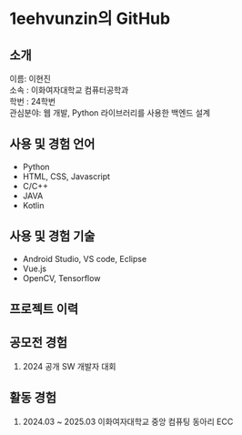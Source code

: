 # 1eehvunzin의 GitHub

## 소개
이름: 이현진<br>
소속 : 이화여자대학교 컴퓨터공학과<br>
학번 : 24학번<br>
관심분야: 웹 개발, Python 라이브러리를 사용한 백엔드 설계<br>

## 사용 및 경험 언어
+ Python
+ HTML, CSS, Javascript
+ C/C++
+ JAVA
+ Kotlin

## 사용 및 경험 기술
+ Android Studio, VS code, Eclipse
+ Vue.js
+ OpenCV, Tensorflow

## 프로젝트 이력
### 

## 공모전 경험
1. 2024 공개 SW 개발자 대회

<!--## 코딩, 알고리즘 대회 경험
1. 

## 수상 이력-->

## 활동 경험
1. 2024.03 ~ 2025.03 이화여자대학교 중앙 컴퓨팅 동아리 ECC
  
